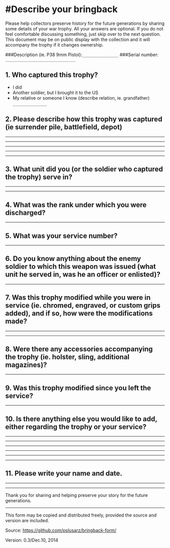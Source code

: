 #Describe your bringback
==============

Please help collectors preserve history for the future generations by sharing some details of your war trophy. All your answers are optional. If you do not feel comfortable discussing something, just skip over to the next question. This document may be on public display with the collection and it will accompany the trophy if it changes ownership.

###Description (ie. P38 9mm Pistol):```________________```
###Serial number: ```_______________________________```


## 1. Who captured this trophy?
  * I did
  * Another soldier, but I brought it to the US
  * My relative or someone I know (describe relation, ie. grandfather) ```_______________```
  
## 2. Please describe how this trophy was captured (ie surrender pile, battlefield, depot)
______________________________________________________________________________________
______________________________________________________________________________________
______________________________________________________________________________________
______________________________________________________________________________________
______________________________________________________________________________________

## 3. What unit did you  (or the soldier who captured the trophy) serve in?
______________________________________________________________________________________
______________________________________________________________________________________

## 4. What was the rank under which you were discharged?
______________________________________________________________________________________

## 5. What was your service number?
______________________________________________________________________________________

## 6. Do you know anything about the enemy soldier to which this weapon was issued (what unit he served in, was he an officer or enlisted)?
______________________________________________________________________________________

## 7. Was this trophy modified while you were in service (ie. chromed, engraved, or custom grips added), and if so, how were the modifications made?
______________________________________________________________________________________
______________________________________________________________________________________

## 8. Were there any accessories accompanying the trophy (ie. holster, sling, additional magazines)?
______________________________________________________________________________________

## 9. Was this trophy modified since you left the service?
______________________________________________________________________________________

## 10. Is there anything else you would like to add, either regarding the trophy or your service?
______________________________________________________________________________________
______________________________________________________________________________________
______________________________________________________________________________________
______________________________________________________________________________________
______________________________________________________________________________________
______________________________________________________________________________________

## 11. Please write your name and date.
______________________________________________________________________________________
______________________________________________________________________________________




Thank you for sharing and helping preserve your story for the future generations. 



-----
This form may be copied and distributed freely, provided the source and version are included.

Source: https://github.com/pslusarz/bringback-form/

Version: 0.3/Dec.10, 2014





